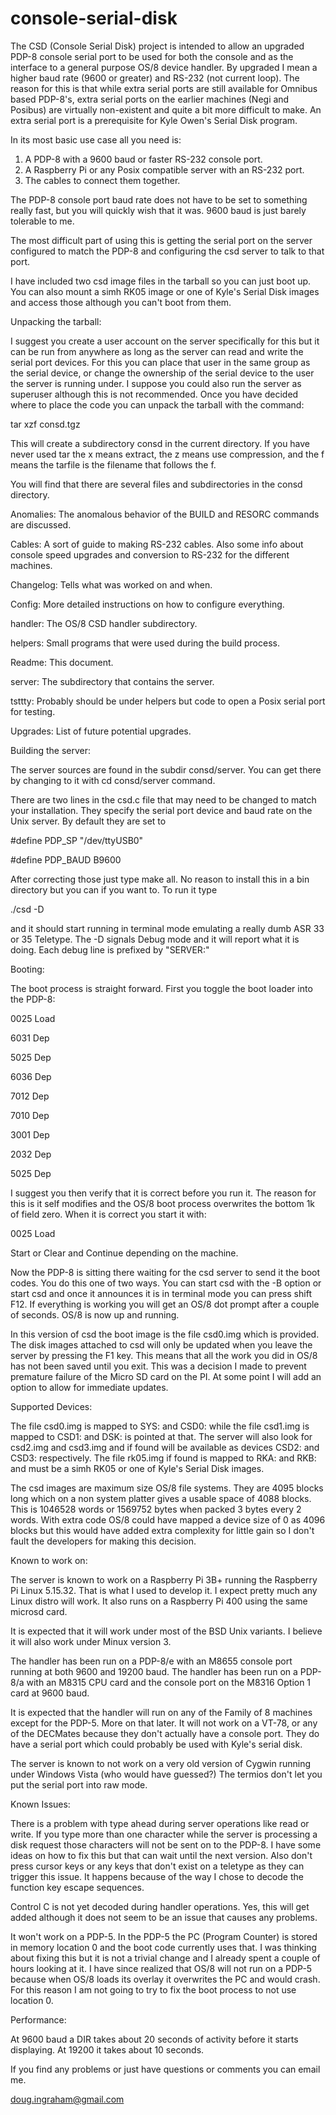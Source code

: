# console-serial-disk
The CSD (Console Serial Disk) project is intended to allow an upgraded
PDP-8 console serial port to be used for both the console and as the
interface to a general purpose OS/8 device handler.  By upgraded I mean
a higher baud rate (9600 or greater) and RS-232 (not current loop).  The
reason for this is that while extra serial ports are still available for
Omnibus based PDP-8's, extra serial ports on the earlier machines (Negi
and Posibus) are virtually non-existent and quite a bit more difficult to
make.  An extra serial port is a prerequisite for Kyle Owen's Serial Disk
program.

In its most basic use case all you need is:

1) A PDP-8 with a 9600 baud or faster RS-232 console port.
2) A Raspberry Pi or any Posix compatible server with an RS-232 port.
3) The cables to connect them together.

The PDP-8 console port baud rate does not have to be set to something
really fast, but you will quickly wish that it was.  9600 baud is just
barely tolerable to me.

The most difficult part of using this is getting the serial port on the
server configured to match the PDP-8 and configuring the csd server to
talk to that port.

I have included two csd image files in the tarball so you can just
boot up.  You can also mount a simh RK05 image or one of Kyle's Serial
Disk images and access those although you can't boot from them.

Unpacking the tarball:

I suggest you create a user account on the server specifically for this
but it can be run from anywhere as long as the server can read and write
the serial port devices.  For this you can place that user in the same
group as the serial device, or change the ownership of the serial device
to the user the server is running under.  I suppose you could also run
the server as superuser although this is not recommended.  Once you have
decided where to place the code you can unpack the tarball with the
command:

tar xzf consd.tgz

This will create a subdirectory consd in the current directory.  If you
have never used tar the x means extract, the z means use compression, and
the f means the tarfile is the filename that follows the f.

You will find that there are several files and subdirectories in the
consd directory.

Anomalies: The anomalous behavior of the BUILD and RESORC commands are discussed.

Cables: A sort of guide to making RS-232 cables.  Also some info about console speed upgrades and conversion to RS-232 for the different machines.

Changelog: Tells what was worked on and when.

Config: More detailed instructions on how to configure everything.

handler: The OS/8 CSD handler subdirectory.

helpers: Small programs that were used during the build process.

Readme: This document.

server: The subdirectory that contains the server.

tsttty: Probably should be under helpers but code to open a Posix serial port for testing.

Upgrades: List of future potential upgrades.


Building the server:

The server sources are found in the subdir consd/server.  You can get
there by changing to it with cd consd/server command.

There are two lines in the csd.c file that may need to be changed to
match your installation.  They specify the serial port device and baud
rate on the Unix server.  By default they are set to

#define PDP_SP          "/dev/ttyUSB0"

#define PDP_BAUD        B9600

After correcting those just type make all.  No reason to install this in
a bin directory but you can if you want to.  To run it type

./csd -D

and it should start running in terminal mode emulating a really dumb ASR
33 or 35 Teletype.  The -D signals Debug mode and it will report what it
is doing.  Each debug line is prefixed by "SERVER:"

Booting:

The boot process is straight forward.  First you toggle the boot loader
into the PDP-8:

0025    Load

6031    Dep

5025    Dep

6036    Dep

7012    Dep

7010    Dep

3001    Dep

2032    Dep

5025    Dep

I suggest you then verify that it is correct before you run it.  The
reason for this is it self modifies and the OS/8 boot process overwrites
the bottom 1k of field zero.  When it is correct you start it with:

0025    Load

Start or Clear and Continue depending on the machine.

Now the PDP-8 is sitting there waiting for the csd server to send it the
boot codes.  You do this one of two ways.  You can start csd with the -B
option or start csd and once it announces it is in terminal mode you can
press shift F12.  If everything is working you will get an OS/8 dot
prompt after a couple of seconds.  OS/8 is now up and running.

In this version of csd the boot image is the file csd0.img which is
provided.  The disk images attached to csd will only be updated when you
leave the server by pressing the F1 key.  This means that all the work
you did in OS/8 has not been saved until you exit.  This was a decision
I made to prevent premature failure of the Micro SD card on the PI.  At
some point I will add an option to allow for immediate updates.

Supported Devices:

The file csd0.img is mapped to SYS: and CSD0: while the file csd1.img is
mapped to CSD1: and DSK: is pointed at that.
The server will also look for csd2.img and csd3.img and if found will be
available as devices CSD2: and CSD3: respectively.  The file rk05.img if
found is mapped to RKA: and RKB: and must be a simh RK05 or one of
Kyle's Serial Disk images.

The csd images are maximum size OS/8 file systems.  They are 4095 blocks
long which on a non system platter gives a usable space of 4088 blocks.
This is 1046528 words or 1569752 bytes when packed 3 bytes every 2 words.
With extra code OS/8 could have mapped a device size of 0 as 4096 blocks
but this would have added extra complexity for little gain so I don't
fault the developers for making this decision.

Known to work on:

The server is known to work on a Raspberry Pi 3B+ running the Raspberry
Pi Linux 5.15.32. That is what I used to develop it.  I expect pretty
much any Linux distro will work.  It also runs on a Raspberry Pi 400
using the same microsd card.

It is expected that it will work under most of the BSD Unix variants.
I believe it will also work under Minux version 3.

The handler has been run on a PDP-8/e with an M8655 console port running
at both 9600 and 19200 baud.
The handler has been run on a PDP-8/a with an M8315 CPU card and the
console port on the M8316 Option 1 card at 9600 baud.

It is expected that the handler will run on any of the Family of 8
machines except for the PDP-5.  More on that later.  It will not work
on a VT-78, or any of the DECMates because they don't actually have
a console port.  They do have a serial port which could probably be
used with Kyle's serial disk.

The server is known to not work on a very old version of Cygwin running
under Windows Vista (who would have guessed?)  The termios don't let
you put the serial port into raw mode.

Known Issues:

There is a problem with type ahead during server operations like read or
write.  If you type more than one character while the server is
processing a disk request those characters will not be sent on to the
PDP-8.  I have some ideas on how to fix this but that can wait until the
next version.  Also don't press cursor keys or any keys that don't exist
on a teletype as they can trigger this issue.  It happens because of the
way I chose to decode the function key escape sequences.

Control C is not yet decoded during handler operations.  Yes, this will
get added although it does not seem to be an issue that causes any
problems.

It won't work on a PDP-5.  In the PDP-5 the PC (Program Counter) is
stored in memory location 0 and the boot code currently uses that.  I
was thinking about fixing this but it is not a trivial change and I
already spent a couple of hours looking at it.  I have since realized
that OS/8 will not run on a PDP-5 because when OS/8 loads its overlay it
overwrites the PC and would crash.  For this reason I am not going to
try to fix the boot process to not use location 0.

Performance:

At 9600 baud a DIR takes about 20 seconds of activity before it starts
displaying.  At 19200 it takes about 10 seconds.

If you find any problems or just have questions or comments you can
email me.

doug.ingraham@gmail.com
